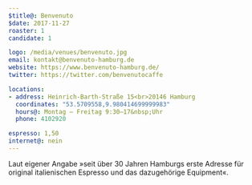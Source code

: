 ```yaml
---
$title@: Benvenuto
$date: 2017-11-27
roaster: 1
candidate: 1

logo: /media/venues/benvenuto.jpg
email: kontakt@benvenuto-hamburg.de
website: https://www.benvenuto-hamburg.de/
twitter: https://twitter.com/benvenutocaffe

locations:
- address: Heinrich-Barth-Straße 15<br>20146 Hamburg
  coordinates: "53.5709558,9.980414699999983"
  hours@: Montag – Freitag 9:30–17&nbsp;Uhr
  phone: 4102920

espresso: 1,50
internet@: nein
---
```


Laut eigener Angabe »seit über 30 Jahren Hamburgs erste Adresse für original italienischen Espresso und das dazugehörige Equipment«.